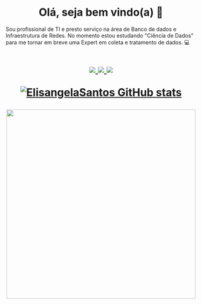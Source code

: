 <html lang="pt" data-color-mode="auto" data-light-theme="light" data-dark-theme="dark" class="translated-ltr"><head>

  <h1 align = "center">
 Olá, seja bem vindo(a)  <g-emoji class="g-emoji" alias="wave" fallback-src="https://github.githubassets.com/images/icons/emoji/unicode/1f44b.png"><font style="vertical-align: inherit;"><font style="vertical-align: inherit;">👋</font></font></g-emoji>
</h1>
      Sou profissional de TI e presto serviço na área de Banco de dados e Infraestrutura de Redes. No momento estou estudando "Ciência de Dados" para me tornar em breve uma Expert em coleta e tratamento de dados. </font></font>
<g-emoji class="g-emoji" alias="man_technologist" fallback-src="https://github.githubassets.com/images/icons/emoji/unicode/1f468-1f4bb.png"><font style="vertical-align: inherit;"><font style="vertical-align: inherit;">💻</font></font></g-emoji>  


  <h1 align = "center">
  
  <a href="https://www.linkedin.com/in/elisangelasp/" rel="nofollow">
      
   <img src="https://camo.githubusercontent.com/a493f6833f99fb3c85788d6d9305e6b7a42b838e5ee5d138fd9a8214a7e77472/68747470733a2f2f696d672e736869656c64732e696f2f62616467652f6c696e6b6564696e2d2532333030373742352e7376673f267374796c653d666f722d7468652d6261646765266c6f676f3d6c696e6b6564696e266c6f676f436f6c6f723d7768697465" data-canonical-src="https://img.shields.io/badge/linkedin-%230077B5.svg?&amp;style=for-the-badge&amp;logo=linkedin&amp;logoColor=white" style="max-width:100%;">
  </a>
  
  <a href="https://instagram.com/elisangela.sp.ti/" rel="nofollow">
    <img src="https://camo.githubusercontent.com/5c3f3164b340475c38f1ec3d8c6d0c6e8656fbccac25d06cfb86477079b88638/68747470733a2f2f696d672e736869656c64732e696f2f62616467652f696e7374616772616d2d2532334534343035462e7376673f267374796c653d666f722d7468652d6261646765266c6f676f3d696e7374616772616d266c6f676f436f6c6f723d7768697465" data-canonical-src="https://img.shields.io/badge/instagram-%23E4405F.svg?&amp;style=for-the-badge&amp;logo=instagram&amp;logoColor=white" style="max-width:100%;">        
  </a>
  
  
  <a href="mailto:elisangela.sp.emp@gmail.com">

<Img src="https://img.shields.io/badge/Gmail-D14836?style=for-the-badge&logo=gmail&logoColor=white" style="max-width:100%;">
</ a >
  
    
    
    
[![ElisangelaSantos GitHub stats](https://github-readme-stats.vercel.app/api?username=ElisangelaSantos)](https://github.com/ElisangelaSantos/github-readme-stats)
  
<img 
src=https://github.com/TheDudeThatCode/TheDudeThatCode/blob/master/Assets/Mario_Gameplay.gif width="500">
